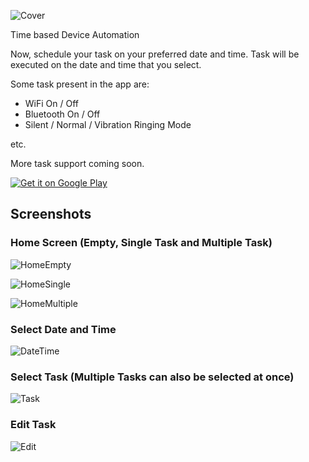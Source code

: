 ![Cover](images/Cover.jpg)

Time based Device Automation

Now, schedule your task on your preferred date and time. Task will be executed on the date and time that you select.

Some task present in the app are:
* WiFi On / Off
* Bluetooth On / Off
* Silent / Normal / Vibration Ringing Mode

etc.

More task support coming soon.

<a href='https://play.google.com/store/apps/details?id=com.wottageek.tasks&pcampaignid=MKT-Other-global-all-co-prtnr-py-PartBadge-Mar2515-1'><img alt='Get it on Google Play' src='https://play.google.com/intl/en_us/badges/images/generic/en_badge_web_generic.png'/></a>

## Screenshots

### Home Screen (Empty, Single Task and Multiple Task)

![HomeEmpty](images/1.png)

![HomeSingle](images/4.png)

![HomeMultiple](images/6.png)

### Select Date and Time

![DateTime](images/2.png)

### Select Task (Multiple Tasks can also be selected at once)

![Task](images/3.png)

### Edit Task

![Edit](images/5.png)


